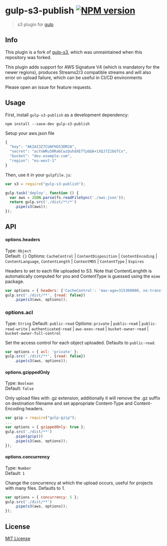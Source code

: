 # gulp-s3-publish [![NPM version][npm-image]][npm-url]

> s3 plugin for [gulp](https://github.com/gulpjs/gulp)

## Info
This plugin is a fork of [gulp-s3](https://github.com/nkostelnik/gulp-s3), which was unmaintained when this repository was forked.

This plugin adds support for AWS Signature V4 (which is mandatory for the newer regions), produces Streams2/3 compatible streams and will also error on upload failure, which can be useful in CI/CD environments

Please open an issue for feature requests.

## Usage

First, install `gulp-s3-publish` as a development dependency:

```shell
npm install --save-dev gulp-s3-publish
```

Setup your aws.json file
```javascript
{
  "key": "AKIAI3Z7CUAFHG53DMJA",
  "secret": "acYxWRu5RRa6CwzQuhdXEfTpbQA+1XQJ7Z1bGTCx",
  "bucket": "dev.example.com",
  "region": "eu-west-1"
}
```

Then, use it in your `gulpfile.js`:
```javascript
var s3 = require("gulp-s3-publish");

gulp.task('deploy', function () {
  var aws = JSON.parse(fs.readFileSync('./aws.json'));
  return gulp.src('./dist/**/*')
    .pipe(s3(aws));
});
```

## API


#### options.headers

Type: `Object`          
Default: `{}`
Options: `CacheControl` | `ContentDisposition` | `ContentEncoding` | `ContentLanguage`, `ContentLength` | `ContentMD5` | `ContentType` | `Expires`

Headers to set to each file uploaded to S3. Note that ContentLenghth is automatically computed for you and ContentType is guessed using the `mime` package.

```javascript
var options = { headers: {'CacheControl': 'max-age=315360000, no-transform, public'} };
gulp.src('./dist/**', {read: false})
    .pipe(s3(aws, options));
```

### options.acl

Type: `String`
Default: `public-read`
Options: `private` | `public-read` | `public-read-write` | `authenticated-read` | `aws-exec-read` | `bucket-owner-read` | `bucket-owner-full-control`

Set the access control for each object uploaded. Defaults to `public-read`.

```javascript
var options = { acl: 'private' };
gulp.src('./dist/**', {read: false})
    .pipe(s3(aws, options));
```

#### options.gzippedOnly

Type: `Boolean`          
Default: `false`

Only upload files with .gz extension, additionally it will remove the .gz suffix on destination filename and set appropriate Content-Type and Content-Encoding headers.

```javascript
var gzip = require("gulp-gzip");
...
var options = { gzippedOnly: true };
gulp.src('./dist/**')
    .pipe(gzip())
    .pipe(s3(aws, options));
});
```

#### options.concurrency

Type: `Number`          
Default: `1`

Change the concurrency at which the upload occurs, useful for projects with many files. Defaults to 1.

```javascript
var options = { concurrency: 5 };
gulp.src('./dist/**')
    .pipe(s3(aws, options));
});
```

## License

[MIT License](http://en.wikipedia.org/wiki/MIT_License)

[npm-url]: https://npmjs.org/package/gulp-s3-publish
[npm-image]: https://badge.fury.io/js/gulp-s3-publish.png
